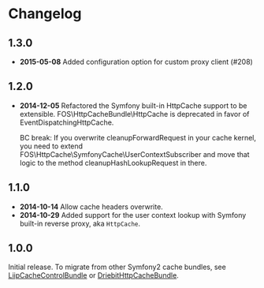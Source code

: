 Changelog
=========

1.3.0
-----

* **2015-05-08** Added configuration option for custom proxy client (#208)

1.2.0
-----

* **2014-12-05** Refactored the Symfony built-in HttpCache support to be extensible.
  FOS\HttpCacheBundle\HttpCache is deprecated in favor of EventDispatchingHttpCache.

  BC break: If you overwrite cleanupForwardRequest in your cache kernel, you need to
  extend FOS\HttpCache\SymfonyCache\UserContextSubscriber and move that logic to the
  method cleanupHashLookupRequest in there.

1.1.0
-----

* **2014-10-14** Allow cache headers overwrite.
* **2014-10-29** Added support for the user context lookup with Symfony built-in
  reverse proxy, aka `HttpCache`.

1.0.0
-----

Initial release. To migrate from other Symfony2 cache bundles, see
[LiipCacheControlBundle](https://github.com/liip/LiipCacheControlBundle) or
[DriebitHttpCacheBundle](https://github.com/driebit/DriebitHttpCacheBundle).
